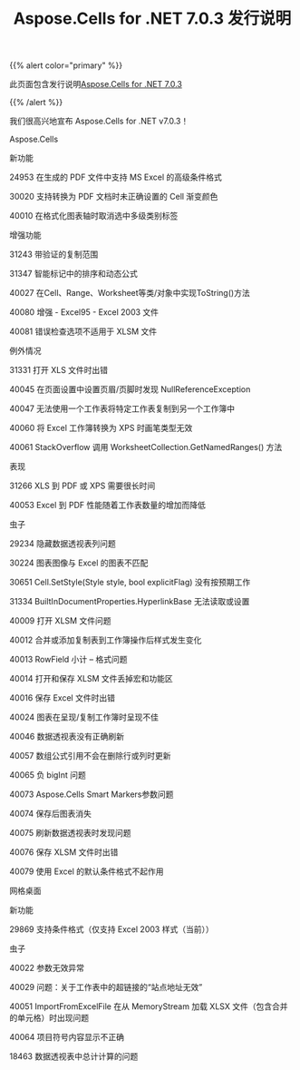 ﻿---
title: Aspose.Cells for .NET 7.0.3 发行说明
type: docs
weight: 10
url: /zh/net/aspose-cells-for-net-7-0-3-release-notes/
---
{{% alert color="primary" %}} 

此页面包含发行说明[Aspose.Cells for .NET 7.0.3](https://downloads.aspose.com/cells/net/new-releases/aspose.cells-for-.net-7.0.3/)

{{% /alert %}} 

我们很高兴地宣布 Aspose.Cells for .NET v7.0.3！

Aspose.Cells 

新功能

24953 在生成的 PDF 文件中支持 MS Excel 的高级条件格式

30020 支持转换为 PDF 文档时未正确设置的 Cell 渐变颜色

40010 在格式化图表轴时取消选中多级类别标签

增强功能

31243 带验证的复制范围

31347 智能标记中的排序和动态公式

40027 在Cell、Range、Worksheet等类/对象中实现ToString()方法

40080 增强 - Excel95 - Excel 2003 文件

40081 错误检查选项不适用于 XLSM 文件



例外情况

31331 打开 XLS 文件时出错

40045 在页面设置中设置页眉/页脚时发现 NullReferenceException

 40047 无法使用一个工作表将特定工作表复制到另一个工作簿中

40060 将 Excel 工作簿转换为 XPS 时画笔类型无效

40061 StackOverflow 调用 WorksheetCollection.GetNamedRanges() 方法

表现

31266 XLS 到 PDF 或 XPS 需要很长时间

40053 Excel 到 PDF 性能随着工作表数量的增加而降低

虫子

29234 隐藏数据透视表列问题

30224 图表图像与 Excel 的图表不匹配

30651 Cell.SetStyle(Style style, bool explicitFlag) 没有按预期工作

31334 BuiltInDocumentProperties.HyperlinkBase 无法读取或设置

40009 打开 XLSM 文件问题

40012 合并或添加复制表到工作簿操作后样式发生变化

40013 RowField 小计 – 格式问题

40014 打开和保存 XLSM 文件丢掉宏和功能区

40016 保存 Excel 文件时出错

40024 图表在呈现/复制工作簿时呈现不佳

40046 数据透视表没有正确刷新

40057 数组公式引用不会在删除行或列时更新

40065 负 bigInt 问题

40073 Aspose.Cells Smart Markers参数问题

40074 保存后图表消失

40075 刷新数据透视表时发现问题

40076 保存 XLSM 文件时出错

40079 使用 Excel 的默认条件格式不起作用

网格桌面

新功能

29869 支持条件格式（仅支持 Excel 2003 样式（当前））

虫子

 40022 参数无效异常

40029 问题：关于工作表中的超链接的“站点地址无效”

 40051 ImportFromExcelFile 在从 MemoryStream 加载 XLSX 文件（包含合并的单元格）时出现问题

40064 项目符号内容显示不正确

18463 数据透视表中总计计算的问题
